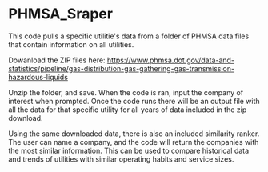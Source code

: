 # PHMSA_Sraper
This code pulls a specific utilitie's data from a folder of PHMSA data files that contain information on all utilities. 

Dowanload the ZIP files here: https://www.phmsa.dot.gov/data-and-statistics/pipeline/gas-distribution-gas-gathering-gas-transmission-hazardous-liquids

Unzip the folder, and save. When the code is ran, input the company of interest when prompted. Once the code runs there will be an output file with all the data for that specific utility for all years of data included in the zip download. 


Using the same downloaded data, there is also an included similarity ranker.
The user can name a company, and the code will return the companies with the most similar information. This can be used to compare historical data and trends of utilities with similar operating habits and service sizes. 

